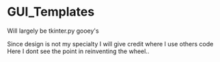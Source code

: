 # GUI_Templates
Will largely be tkinter.py gooey's

Since design is not my specialty I will give credit where I use others code
Here I dont see the point in reinventing the wheel..
